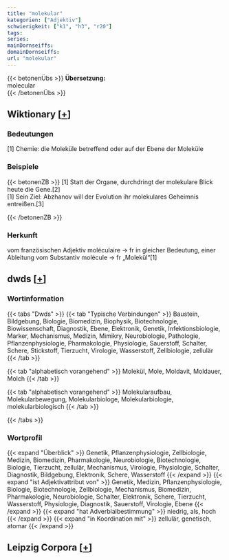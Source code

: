```yaml
---
title: "molekular"
kategorien: ["Adjektiv"]
schwierigkeit: ["k1", "h3", "r20"]
tags:
series:
mainDornseiffs:
domainDornseiffs:
url: "molekular"
---
```


{{< betonenÜbs >}}
**Übersetzung:**  
molecular  
{{< /betonenÜbs >}}

## Wiktionary [[+](https://de.wiktionary.org/wiki/molekular)]

### Bedeutungen
[1] Chemie: die Moleküle betreffend oder auf der Ebene der Moleküle  

### Beispiele
{{< betonenZB >}}
[1] Statt der Organe, durchdringt der molekulare Blick heute die Gene.[2]  
[1] Sein Ziel: Abzhanov will der Evolution ihr molekulares Geheimnis entreißen.[3]  

{{< /betonenZB >}}
### Herkunft
vom französischen Adjektiv moléculaire → fr in gleicher Bedeutung, einer Ableitung vom Substantiv molécule → fr „Molekül“[1]  



## dwds [[+](https://www.dwds.de/wb/molekular)]

### Wortinformation
{{< tabs "Dwds" >}}
{{< tab "Typische Verbindungen" >}}
Baustein, Bildgebung, Biologie, Biomedizin, Biophysik, Biotechnologie, Biowissenschaft, Diagnostik, Ebene, Elektronik, Genetik, Infektionsbiologie, Marker, Mechanismus, Medizin, Mimikry, Neurobiologie, Pathologie, Pflanzenphysiologie, Pharmakologie, Physiologie, Sauerstoff, Schalter, Schere, Stickstoff, Tierzucht, Virologie, Wasserstoff, Zellbiologie, zellulär
{{< /tab >}}

{{< tab "alphabetisch vorangehend" >}}
Molekül, Mole, Moldavit, Moldauer, Molch
{{< /tab >}}

{{< tab "alphabetisch vorangehend" >}}
Molekularaufbau, Molekularbewegung, Molekularbiologe, Molekularbiologie, molekularbiologisch
{{< /tab >}}

{{< /tabs >}}

### Wortprofil
{{< expand "Überblick" >}} Genetik, Pflanzenphysiologie, Zellbiologie, Medizin, Biomedizin, Pharmakologie, Neurobiologie, Biotechnologie, Biologie, Tierzucht, zellulär, Mechanismus, Virologie, Physiologie, Schalter, Diagnostik, Bildgebung, Elektronik, Schere, Wasserstoff {{< /expand >}}
{{< expand "ist Adjektivattribut von" >}} Genetik, Medizin, Pflanzenphysiologie, Biologie, Biotechnologie, Zellbiologie, Mechanismus, Biomedizin, Pharmakologie, Neurobiologie, Schalter, Elektronik, Schere, Tierzucht, Wasserstoff, Physiologie, Diagnostik, Sauerstoff, Virologie, Ebene {{< /expand >}}
{{< expand "hat Adverbialbestimmung" >}} niedrig, als, hoch {{< /expand >}}
{{< expand "in Koordination mit" >}} zellulär, genetisch, atomar {{< /expand >}}

## Leipzig Corpora [[+](https://corpora.uni-leipzig.de/en/res?word=molekular&corpusId=deu_newscrawl-public_2018)]


